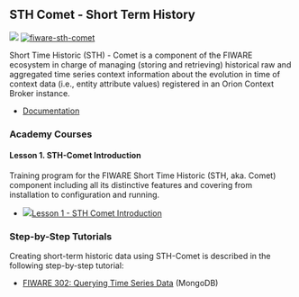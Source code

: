 


<h2>STH Comet - Short Term History</h2>

[![](https://nexus.lab.fiware.org/repository/raw/public/badges/chapters/core.svg)](https://www.fiware.org/developers/catalogue/)
[![fiware-sth-comet](https://nexus.lab.fiware.org/repository/raw/public/badges/stackoverflow/sth-comet.svg)](http://stackoverflow.com/questions/tagged/fiware-sth-comet)

Short Time Historic (STH) - Comet is a component of the FIWARE ecosystem in
charge of managing (storing and retrieving) historical raw and aggregated time
series context information about the evolution in time of context data (i.e.,
entity attribute values) registered in an Orion Context Broker instance.

-   [Documentation](https://fiware-sth-comet.rtfd.io)

<h3>Academy Courses</h3>

<h4>Lesson 1. STH-Comet Introduction</h4>

Training program for the FIWARE Short Time Historic (STH, aka. Comet) component including all its distinctive features and covering from installation to configuration and running.

* <a href="https://fiware.github.io/academy/sth-comet/sth-comet1.pdf"><img src="https://fiware.github.io/academy/img/pdf.png" alt=" " />Lesson 1 - STH Comet Introduction</a>


<h3>Step-by-Step Tutorials</h3>

Creating short-term historic data using  STH-Comet  is described in the following step-by-step tutorial:

* [FIWARE 302: Querying Time Series Data](https://fiware-tutorials.readthedocs.io/en/latest/short-term-history) (MongoDB)